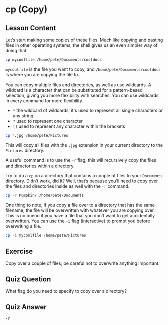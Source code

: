 # cp (Copy)

## Lesson Content

Let’s start making some copies of these files. Much like copying and pasting files in other operating systems, the shell gives us an even simpler way of doing that.

```bash
cp mycoolfile /home/pete/Documents/cooldocs
```

`mycoolfile` is the file you want to copy, and `/home/pete/Documents/cooldocs` is where you are copying the file to.

You can copy multiple files and directories, as well as use wildcards. A wildcard is a character that can be substituted for a pattern-based selection, giving you more flexibility with searches. You can use wildcards in every command for more flexibility.

- `*` the wildcard of wildcards, it's used to represent all single characters or any string.
- `?` used to represent one character
- `[]` used to represent any character within the brackets

```bash
cp *.jpg /home/pete/Pictures
```

This will copy all files with the `.jpg` extension in your current directory to the `Pictures` directory.

A useful command is to use the `-r` flag; this will recursively copy the files and directories within a directory.

Try to do a `cp` on a directory that contains a couple of files to your `Documents` directory. Didn’t work, did it? Well, that’s because you’ll need to copy over the files and directories inside as well with the `-r` command.

```bash
cp -r Pumpkin/ /home/pete/Documents
```

One thing to note, if you copy a file over to a directory that has the same filename, the file will be overwritten with whatever you are copying over. This is no bueno if you have a file that you don’t want to get accidentally overwritten. You can use the `-i` flag (interactive) to prompt you before overwriting a file.

```bash
cp -i mycoolfile /home/pete/Pictures
```

## Exercise

Copy over a couple of files; be careful not to overwrite anything important.

## Quiz Question

What flag do you need to specify to copy over a directory?

## Quiz Answer

`-r`
